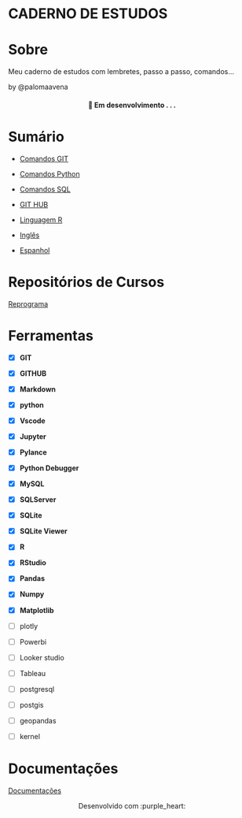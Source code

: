 # CADERNO DE ESTUDOS 

# Sobre 

Meu caderno de estudos com lembretes, passo a passo, comandos...

by @palomaavena

<h4 align="center"> 
	🚧  Em desenvolvimento . . .
</h4>

# Sumário



* [Comandos GIT](https://github.com/palomaavena/palomaavena/blob/main/notebook/comandos_git.md)
* [Comandos Python](https://github.com/palomaavena/palomaavena/blob/main/notebook/comandos_python.md)
* [Comandos SQL](https://github.com/palomaavena/palomaavena/blob/main/notebook/comandos_SQL.md)
* [GIT HUB]()
* [Linguagem R](https://github.com/palomaavena/palomaavena/blob/main/notebook/linguagem_R.md)


* [Inglês](https://github.com/palomaavena/palomaavena/tree/main/caderno/ingles)
* [Espanhol](https://github.com/palomaavena/palomaavena/tree/main/caderno/espanhol)
  

# Repositórios de Cursos

[Reprograma](https://github.com/palomaavena/reprograma)

  
# Ferramentas

- [x] **GIT**
- [x] **GITHUB**
- [x] **Markdown**
- [x] **python**
- [x] **Vscode**
- [x] **Jupyter**
- [x] **Pylance**
- [x] **Python Debugger**
- [x] **MySQL**
- [x] **SQLServer**
- [x] **SQLite**
- [x] **SQLite Viewer**
- [x] **R**
- [x] **RStudio**
- [x] **Pandas**
- [x] **Numpy**
- [x] **Matplotlib**
- [ ] plotly
- [ ] Powerbi
- [ ] Looker studio
- [ ] Tableau
- [ ] postgresql
- [ ] postgis
- [ ] geopandas
- [ ] kernel


# Documentações

[Documentações](https://github.com/palomaavena/palomaavena/blob/main/comandos/documenta%C3%A7%C3%B5es.md)




<p align="center">
Desenvolvido com :purple_heart:  
</p>
